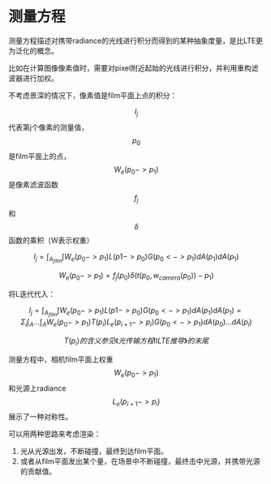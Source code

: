 # 测量方程

测量方程描述对携带radiance的光线进行积分而得到的某种抽象度量，是比LTE更为泛化的概念。


比如在计算图像像素值时，需要对pixel附近起始的光线进行积分，并利用重构滤波器进行加权。

不考虑景深的情况下，像素值是film平面上点的积分：

$$I_j$$ 代表第j个像素的测量值，$$p_0$$是film平面上的点，$$W_e(p_0 -> p_1)$$是像素滤波函数$$f_j$$和$$\delta$$函数的乘积（W表示权重）

$$I_j = \int_{A_{film}} \int W_e(p_0 -> p_1) L(p1 -> p_0) G(p_0 <-> p_1) dA(p_1) dA(p_1)$$

$$W_e(p_0 -> p_1) = f_j(p_0) \delta(t(p_0,w_{camera}(p_0)) - p_1)$$

将L迭代代入：

$$I_j = \int_{A_{film}} \int W_e(p_0 -> p_1) L(p1 -> p_0) G(p_0 <-> p_1) dA(p_1) dA(p_1) = \Sigma_i \int_A ... \int_A W_e(p_0 -> p_1) T(p_i) L_e(p_{i+1} -> p_i) G(p_0 <-> p_1) dA(p_0) ... dA(p_i)  $$

$$T(p_i) 的含义参见《光传输方程Ⅱ LTE推导》的末尾$$

测量方程中，相机film平面上权重$$W_e(p_0 -> p_1)$$ 和光源上radiance $$L_e(p_{i+1} -> p_i)$$展示了一种对称性。

可以用两种思路来考虑渲染：

1. 光从光源出发，不断碰撞，最终到达film平面。
2. 或者从film平面发出某个量，在场景中不断碰撞，最终击中光源，并携带光源的贡献值。